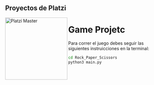 ## Proyectos de Platzi

<img src="https://static.platzi.com/static/images/footer/logo.png" alt="Platzi Master" width="200px" align="left">

# Game Projetc

Para correr el juego debes seguir las siguientes instruicciones en la terminal:

```bash
cd Rock_Paper_Scissors
python3 main.py
```
